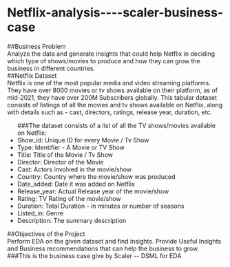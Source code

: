 # Netflix-analysis----scaler-business-case
##Business Problem<br>
Analyze the data and generate insights that could help Netflix in deciding which type of shows/movies to produce and how they can grow the business in different countries.
<br>
##Netflix Dataset
<br>Netflix is one of the most popular media and video streaming platforms. They have over 8000 movies or tv shows available on their platform, as of mid-2021, they have over 200M Subscribers globally. This tabular dataset consists of listings of all the movies and tv shows available on Netflix, along with details such as - cast, directors, ratings, release year, duration, etc.

<ul>###The dataset consists of a list of all the TV shows/movies available on Netflix:
<li>Show_id: Unique ID for every Movie / Tv Show</li>
<li>
Type: Identifier - A Movie or TV Show</li>
<li>
Title: Title of the Movie / Tv Show</li>
<li>
Director: Director of the Movie</li>
<li>
Cast: Actors involved in the movie/show</li>
<li>
Country: Country where the movie/show was produced
</li><li>
Date_added: Date it was added on Netflix
</li><li>
Release_year: Actual Release year of the movie/show
</li><li>
Rating: TV Rating of the movie/show
</li><li>
Duration: Total Duration - in minutes or number of seasons
</li><li>
Listed_in: Genre
</li><li>
Description: The summary description
</li>
</ul>

##Objectives of the Project
<br>Perform EDA on the given dataset and find insights. Provide Useful Insights and Business recommendations that can help the business to grow.
<br>
###This is the business case give by Scaler -- DSML  for EDA
